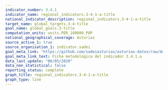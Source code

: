 ```yaml
---
indicator_number: 3.4.1
indicator_name: regional_indicators.3-4-1-a-title
national_indicator_description: regional_indicators.3-4-1-a-title
target_name: global_targets.3-4-title
goal_name: global_goals.3-title
computation_units: units.PER_100000_POP
national_geographical_coverage: Asturias
source_active_1: true
source_organisation_1: indicator.sadei
goal_meta_link: "https://github.com/sadeiasturias/asturias-datos/raw/develop/descargas/metodologia/3.4.1.a.pdf"
goal_meta_link_text: Ficha metodológica del indicador 3.4.1.a
data_last_update: "06/05/2020"
data_non_statistical: false
reporting_status: complete
graph_title: regional_indicators.3-4-1-a-title
graph_type: line
---
```

